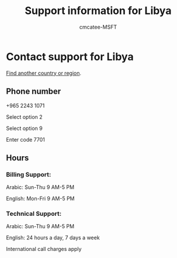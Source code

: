 ﻿---                                
title: Support information for Libya
author: cmcatee-MSFT
f1.keywords:
- NOCSH
ms.author: cmcatee
manager: mnirkhe
audience: Admin
ms.topic: reference
ms.service: o365-administration
ms.collection: Adm_Support
localization_priority: Normal
description: Learn how to contact support for your country or region.
ROBOTS: NOINDEX, NOFOLLOW
---

# Contact support for Libya

[Find another country or region](../contact-support-for-business-products.md).

## Phone number
+965 2243 1071

Select option 2

Select option 9

Enter code 7701

## Hours
### Billing Support:

Arabic: Sun-Thu 9 AM-5 PM

English: Mon-Fri 9 AM-5 PM

### Technical Support:

Arabic: Sun-Thu 9 AM-5 PM

English: 24 hours a day, 7 days a week

International call charges apply